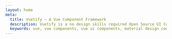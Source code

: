 ```yaml
---
layout: home
meta:
  title: Vuetify — A Vue Component Framework
  description: Vuetify is a no design skills required Open Source UI Component Framework for Vue. It provides you with all of the tools necessary to create beautiful content rich web applications.
  keywords: vue, vue components, vue ui components, material design components, vuetify, component framework, component library
---
```


<HomeEntry />

<v-divider  />

<HomeEcosystem />

<v-divider />

<HomeComponentGallery />

<v-divider thickness="2" color="primary" />

<HomeSnips />

<v-divider :color="theme.current.value.dark ? '' : 'primary'" />

<HomeSponsors />

<v-divider />

<HomeTooling />

<v-divider />

<HomeVuetifyOne />

<v-divider />

<HomeBlogs />

<v-divider />

<HomeStore />

<v-divider thickness="2" color="primary" />

<HomeDiscord />

<script setup>
  const theme = useTheme()
</script>
